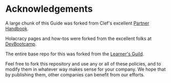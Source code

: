 # Acknowledgements

A large chunk of this Guide was forked from Clef's excellent [Partner Handbook](https://github.com/clef/handbook).

Holacracy pages and how-tos were forked from the excellent folks at [DevBootcamp](https://github.com/devbootcamp).

The entire base repo for this was forked from the [Learner's Guild](https://github.com/LearnersGuild).

Feel free to fork this repository and use any or all of these policies, and to modify them in whatever way makes sense for your company. We hope that by publishing them, other companies can benefit from our efforts.

